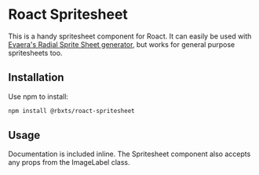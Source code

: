 # Roact Spritesheet

This is a handy spritesheet component for Roact. It can easily be used with [Evaera's Radial Sprite Sheet generator](https://eryn.io/RadialSpriteSheetGenerator/), but works for general purpose spritesheets too.

## Installation

Use npm to install:

```bash
npm install @rbxts/roact-spritesheet
```

## Usage

Documentation is included inline. The Spritesheet component also accepts any props from the ImageLabel class.

